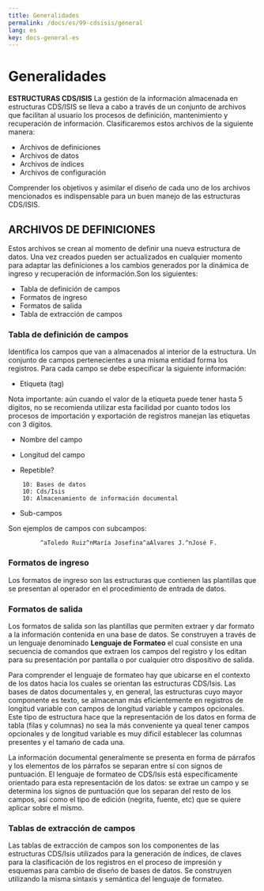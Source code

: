 ```yaml
---
title: Generalidades
permalink: /docs/es/99-cdsisis/general
lang: es
key: docs-general-es
---
```


# Generalidades

**ESTRUCTURAS CDS/ISIS** La gestión de la información almacenada en estructuras CDS/ISIS se lleva a cabo a través de un conjunto de archivos que facilitan al usuario los procesos de definición, mantenimiento y recuperación de información. Clasificaremos estos archivos de la siguiente manera:

- Archivos de definiciones
- Archivos de datos
- Archivos de índices
- Archivos de configuración

Comprender los objetivos y asimilar el diseńo de cada uno de los archivos mencionados es indispensable para un buen manejo de las estructuras CDS/ISIS.

## ARCHIVOS DE DEFINICIONES

Estos archivos se crean al momento de definir una nueva estructura de datos. Una vez creados pueden ser actualizados en cualquier momento para adaptar las definiciones a los cambios generados por la dinámica de ingreso y recuperación de información.Son los siguientes:

- Tabla de definición de campos
- Formatos de ingreso
- Formatos de salida
- Tabla de extracción de campos

### Tabla de definición de campos

Identifica los campos que van a almacenados al interior de la estructura. Un conjunto de campos pertenecientes a una misma entidad forma los registros. Para cada campo se debe especificar la siguiente información:

- Etiqueta (tag)



Nota importante: aún cuando el valor de la etiqueta puede tener hasta 5 dígitos, no se recomienda utilizar esta facilidad por cuanto todos los procesos de importación y exportación de registros manejan las etiquetas con 3 dígitos.

- Nombre del campo



- Longitud del campo



- Repetible?



```
    10: Bases de datos
    10: Cds/Isis
    10: Almacenamiento de información documental
```



- Sub-campos



Son ejemplos de campos con subcampos:

```
         ^aToledo Ruiz^nMaría Josefina^aAlvares J.^nJosé F.
```





### Formatos de ingreso

Los formatos de ingreso son las estructuras que contienen las plantillas que se presentan al operador en el procedimiento de entrada de datos.



### Formatos de salida

Los formatos de salida son las plantillas que permiten extraer y dar formato a la información contenida en una base de datos. Se construyen a través de un lenguaje denominado **Lenguaje de Formateo** el cual consiste en una secuencia de comandos que extraen los campos del registro y los editan para su presentación por pantalla o por cualquier otro dispositivo de salida.

Para comprender el lenguaje de formateo hay que ubicarse en el contexto de los datos hacia los cuales se orientan las estructuras CDS/Isis. Las bases de datos documentales y, en general, las estructuras cuyo mayor componente es texto, se almacenan más eficientemente en registros de longitud variable con campos de longitud variable y campos opcionales. Este tipo de estructura hace que la representación de los datos en forma de tabla (filas y columnas) no sea la más conveniente ya queal tener campos opcionales y de longitud variable es muy dificil establecer las columnas presentes y el tamańo de cada una.

La información documental generalmente se presenta en forma de párrafos y los elementos de los párrafos se separan entre sí con signos de puntuación. El lenguaje de formateo de CDS/Isis está específicamente orientado para esta representación de los datos: se extrae un campo y se determina los signos de puntuación que los separan del resto de los campos, así como el tipo de edición (negrita, fuente, etc) que se quiere aplicar sobre el mismo.

### Tablas de extracción de campos

Las tablas de extracción de campos son los componentes de las estructuras CDS/Isis utilizados para la generación de índices, de claves para la clasificación de los registros en el proceso de impresión y esquemas para cambio de diseńo de bases de datos. Se construyen utilizando la misma sintaxis y semántica del lenguaje de formateo.